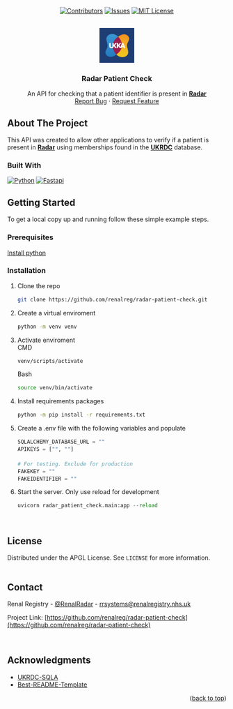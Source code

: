 <a name="readme-top"></a>

<div align="center">

[![Contributors][contributors-shield]][contributors-url]
[![Issues][issues-shield]][issues-url]
[![MIT License][license-shield]][license-url]

</div>

<!-- PROJECT LOGO -->
<br />
<div align="center">
  <a href="https://github.com/renalreg/radar-patient-check">
    <img src="images/UKKA Kidney Blue.png" alt="Logo" width="80" height="80">
  </a>

<h3 align="center">Radar Patient Check</h3>

  <p align="center">
    An API for checking that a patient identifier is present in <a href="https://ukkidney.org/rare-renal/homepage"><strong>Radar</strong></a>
    <br />
    <a href="https://github.com/renalreg/radar-patient-check/issues">Report Bug</a>
    ·
    <a href="https://github.com/renalreg/radar-patient-check/issues">Request Feature</a>
  </p>
</div>

<!-- ABOUT THE PROJECT -->

## About The Project

This API was created to allow other applications to verify if a patient is present in <a href="https://ukkidney.org/rare-renal/homepage"><strong>Radar</strong></a> using memberships found in the <a href="https://ukkidney.org/audit-research/data-permissions/ukrdc"><strong>UKRDC</strong></a> database.

### Built With

[![Python][python.org]][python-url] [![Fastapi][fastapi.tiangolo.com]][fastapi-url]

<!-- GETTING STARTED -->

## Getting Started

To get a local copy up and running follow these simple example steps.

### Prerequisites

<a href="https://www.python.org/downloads/">Install python</a>

### Installation

1. Clone the repo
   ```sh
   git clone https://github.com/renalreg/radar-patient-check.git
   ```
2. Create a virtual enviroment
   ```sh
   python -m venv venv
   ```
3. Activate enviroment<br>
   CMD
   ```cmd
   venv/scripts/activate
   ```
   Bash
   ```sh
   source venv/bin/activate
   ```
4. Install requirements packages
   ```sh
   python -m pip install -r requirements.txt
   ```
5. Create a .env file with the following variables and populate

   ```python
   SQLALCHEMY_DATABASE_URL = ""
   APIKEYS = ["", ""]

   # For testing. Exclude for production
   FAKEKEY = ""
   FAKEIDENTIFIER = ""
   ```

6. Start the server. Only use reload for development

   ```python
   uvicorn radar_patient_check.main:app --reload
   ```

   <br />

<!-- LICENSE -->

## License

Distributed under the APGL License. See `LICENSE` for more information.
<br />
<br />

<!-- CONTACT -->

## Contact

Renal Registry - [@RenalRadar](https://twitter.com/@RenalRadar) - rrsystems@renalregistry.nhs.uk

Project Link: [https://github.com/renalreg/radar-patient-check](https://github.com/renalreg/radar-patient-check)

<br />

<!-- ACKNOWLEDGMENTS -->

## Acknowledgments

- [UKRDC-SQLA](https://github.com/renalreg/ukrdc-sqla)
- [Best-README-Template](https://github.com/othneildrew/Best-README-Template)

<p align="right">(<a href="#readme-top">back to top</a>)</p>

<!-- MARKDOWN LINKS & IMAGES -->
<!-- https://www.markdownguide.org/basic-syntax/#reference-style-links -->

[contributors-shield]: https://img.shields.io/github/contributors/renalreg/radar-patient-check.svg?style=for-the-badge
[contributors-url]: https://github.com/renalreg/radar-patient-check/graphs/contributors
[forks-shield]: https://img.shields.io/github/forks/renalreg/radar-patient-check.svg?style=for-the-badge
[forks-url]: https://github.com/renalreg/radar-patient-check/network/members
[stars-shield]: https://img.shields.io/github/stars/renalreg/radar-patient-check.svg?style=for-the-badge
[stars-url]: https://github.com/renalreg/radar-patient-check/stargazers
[issues-shield]: https://img.shields.io/github/issues/renalreg/radar-patient-check.svg?style=for-the-badge
[issues-url]: https://github.com/renalreg/radar-patient-check/issues
[license-shield]: https://img.shields.io/github/license/renalreg/radar-patient-check.svg?style=for-the-badge
[license-url]: https://github.com/renalreg/radar-patient-check/blob/master/LICENSE
[linkedin-shield]: https://img.shields.io/badge/-LinkedIn-black.svg?style=for-the-badge&logo=linkedin&colorB=555
[linkedin-url]: https://linkedin.com/company/ukkidney/
[product-screenshot]: images/screenshot.png
[next.js]: https://img.shields.io/badge/next.js-000000?style=for-the-badge&logo=nextdotjs&logoColor=white
[next-url]: https://nextjs.org/
[react.js]: https://img.shields.io/badge/React-20232A?style=for-the-badge&logo=react&logoColor=61DAFB
[react-url]: https://reactjs.org/
[vue.js]: https://img.shields.io/badge/Vue.js-35495E?style=for-the-badge&logo=vuedotjs&logoColor=4FC08D
[vue-url]: https://vuejs.org/
[angular.io]: https://img.shields.io/badge/Angular-DD0031?style=for-the-badge&logo=angular&logoColor=white
[angular-url]: https://angular.io/
[svelte.dev]: https://img.shields.io/badge/Svelte-4A4A55?style=for-the-badge&logo=svelte&logoColor=FF3E00
[svelte-url]: https://svelte.dev/
[laravel.com]: https://img.shields.io/badge/Laravel-FF2D20?style=for-the-badge&logo=laravel&logoColor=white
[laravel-url]: https://laravel.com
[bootstrap.com]: https://img.shields.io/badge/Bootstrap-563D7C?style=for-the-badge&logo=bootstrap&logoColor=white
[bootstrap-url]: https://getbootstrap.com
[jquery.com]: https://img.shields.io/badge/jQuery-0769AD?style=for-the-badge&logo=jquery&logoColor=white
[jquery-url]: https://jquery.com
[python.org]: https://img.shields.io/badge/python-ffd03f?style=for-the-badge&logo=python&logoColor=#3776AB
[python-url]: https://www.python.org/
[fastapi.tiangolo.com]: https://img.shields.io/badge/fastapi-ffffff?style=for-the-badge&logo=fastapi&logoColor=05998b
[fastapi-url]: https://fastapi.tiangolo.com/
[sqlmodel.tiangolo.com]: https://img.shields.io/badge/sqlmodel-ffffff?style=for-the-badge&logo=sqlmodel&logoColor=7e56c2
[sqlmodel-url]: https://sqlmodel.tiangolo.com/
